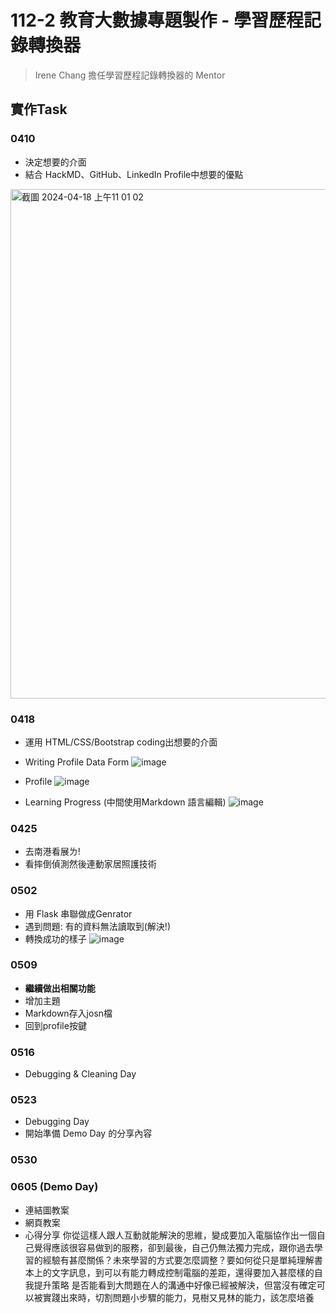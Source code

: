 # 112-2 教育大數據專題製作 - 學習歷程記錄轉換器
> Irene Chang
> 擔任學習歷程記錄轉換器的 Mentor
## 實作Task
### 0410
- 決定想要的介面
- 結合 HackMD、GitHub、LinkedIn Profile中想要的優點
<img width="815" alt="截圖 2024-04-18 上午11 01 02" src="https://github.com/41071119H-Irene/eduproject-2/assets/112916890/2c80b19b-8ee5-4c15-b0ca-c9d40c81d340">

### 0418
- 運用 HTML/CSS/Bootstrap coding出想要的介面
- Writing Profile Data Form
![image](https://github.com/41071119H-Irene/eduproject-2/assets/112916890/7c43b5d8-4f00-4f4a-814e-f8cbaf269393)
- Profile
![image](https://github.com/41071119H-Irene/eduproject-2/assets/112916890/693734dd-15d2-4aba-909d-0bfec111a770)

- Learning Progress (中間使用Markdown 語言編輯)
![image](https://github.com/41071119H-Irene/eduproject-2/assets/112916890/59f4d569-af60-4b76-989a-952c966db58b)

### 0425
- 去南港看展ㄌ!
- 看摔倒偵測然後連動家居照護技術

### 0502 
- 用 Flask 串聯做成Genrator
- 遇到問題: 有的資料無法讀取到(解決!)
- 轉換成功的樣子
![image](https://github.com/41071119H-Irene/eduproject-2/assets/112916890/c48fb3fe-c368-4eca-ba4f-85450d261801)

### 0509
- **繼續做出相關功能**
- 增加主題
- Markdown存入josn檔
- 回到profile按鍵

### 0516 
- Debugging & Cleaning Day
### 0523
- Debugging Day
- 開始準備 Demo Day 的分享內容
### 0530
### 0605 (Demo Day)
- 連結圖教案
- 網頁教案
- 心得分享
你從這樣人跟人互動就能解決的思維，變成要加入電腦協作出一個自己覺得應該很容易做到的服務，卻到最後，自己仍無法獨力完成，跟你過去學習的經驗有甚麼關係？未來學習的方式要怎麼調整？要如何從只是單純理解書本上的文字訊息，到可以有能力轉成控制電腦的差距，還得要加入甚麼樣的自我提升策略
是否能看到大問題在人的溝通中好像已經被解決，但當沒有確定可以被實踐出來時，切割問題小步驟的能力，見樹又見林的能力，該怎麼培養

